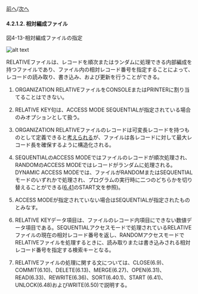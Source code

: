 <!--navi start-->
[前へ](4-2-1-1.md)/[次へ](4-2-1-3.md)
<!--navi end-->
#### 4.2.1.2. 相対編成ファイル

図4-13-相対編成ファイルの指定

![alt text](Image/4-13.png)

RELATIVEファイルは、レコードを順次またはランダムに処理できる内部編成を持つファイルであり、ファイル内の相対レコード番号を指定することによって、レコードの読み取り、書き込み、および更新を行うことができる。

1. ORGANIZATION RELATIVEファイルをCONSOLEまたはPRINTERに割り当てることはできない。

2. RELATIVE KEY句は、ACCESS MODE SEQUENTIALが指定されている場合のみオプションとして扱う。

3. ORGANIZATION RELATIVEファイルのレコードは可変長レコードを持つものとして定義できると<u>考えられる</u>が、ファイルは各レコードに対して最大レコード長を確保するように構造化される。

4. SEQUENTIALのACCESS MODEではファイルのレコードが順次処理され、RANDOMのACCESS MODEではレコードがランダムに処理される。DYNAMIC ACCESS MODEでは、ファイルがRANDOMまたはSEQUENTIALモードのいずれかで処理され、プログラムの実行時に二つのどちらかを切り替えることができる([6.41](6-41.md)のSTART文を参照)。

5. ACCESS MODEが指定されていない場合はSEQUENTIALが指定されたものとみなす。

6. RELATIVE KEYデータ項目は、ファイルのレコード内項目にできない数値データ項目である。SEQUENTIALアクセスモードで処理されているRELATIVEファイルの現在の相対レコード番号を返し、RANDOMアクセスモードでRELATIVEファイルを処理するときに、読み取りまたは書き込みされる相対レコード番号を指定する検索キーとなる。

7. RELATIVEファイルの処理に関する文については、CLOSE(6.9)、COMMIT(6.10)、DELETE(6.13)、MERGE(6.27)、OPEN(6.31)、READ(6.33)、REWRITE(6.36)、SORT(6.40.1)、START (6.41)、UNLOCK(6.48)およびWRITE(6.50)で説明する。
